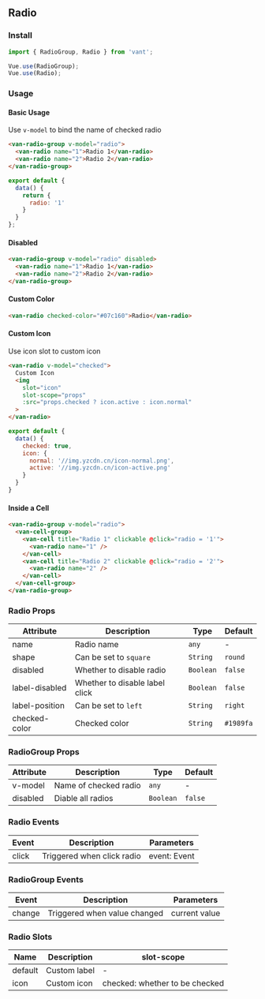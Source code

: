 ## Radio

### Install
``` javascript
import { RadioGroup, Radio } from 'vant';

Vue.use(RadioGroup);
Vue.use(Radio);
```

### Usage

#### Basic Usage

Use `v-model` to bind the name of checked radio

```html
<van-radio-group v-model="radio">
  <van-radio name="1">Radio 1</van-radio>
  <van-radio name="2">Radio 2</van-radio>
</van-radio-group>
```

```javascript
export default {
  data() {
    return {
      radio: '1'
    }
  }
};
```

#### Disabled

```html
<van-radio-group v-model="radio" disabled>
  <van-radio name="1">Radio 1</van-radio>
  <van-radio name="2">Radio 2</van-radio>
</van-radio-group>
```

#### Custom Color

```html
<van-radio checked-color="#07c160">Radio</van-radio>
```

#### Custom Icon

Use icon slot to custom icon

```html
<van-radio v-model="checked">
  Custom Icon
  <img
    slot="icon"
    slot-scope="props"
    :src="props.checked ? icon.active : icon.normal"
  >
</van-radio>
```

```js
export default {
  data() {
    checked: true,
    icon: {
      normal: '//img.yzcdn.cn/icon-normal.png',
      active: '//img.yzcdn.cn/icon-active.png'
    }
  }
}
```

#### Inside a Cell

```html
<van-radio-group v-model="radio">
  <van-cell-group>
    <van-cell title="Radio 1" clickable @click="radio = '1'">
      <van-radio name="1" />
    </van-cell>
    <van-cell title="Radio 2" clickable @click="radio = '2'">
      <van-radio name="2" />
    </van-cell>
  </van-cell-group>
</van-radio-group>
```

### Radio Props

| Attribute | Description | Type | Default |
|------|------|------|------|
| name | Radio name | `any` | - |
| shape | Can be set to `square` | `String` | `round` |
| disabled | Whether to disable radio | `Boolean` | `false` |
| label-disabled | Whether to disable label click | `Boolean` | `false` |
| label-position | Can be set to `left` | `String` | `right` |
| checked-color | Checked color | `String` | `#1989fa` | - |

### RadioGroup Props

| Attribute | Description | Type | Default |
|------|------|------|------|
| v-model | Name of checked radio | `any` | - |
| disabled | Diable all radios | `Boolean` | `false` |

### Radio Events

| Event | Description | Parameters |
|------|------|------|
| click | Triggered when click radio | event: Event |

### RadioGroup Events

| Event | Description | Parameters |
|------|------|------|
| change | Triggered when value changed | current value |

### Radio Slots

| Name | Description | slot-scope |
|------|------|------|
| default | Custom label | - |
| icon | Custom icon | checked: whether to be checked |
